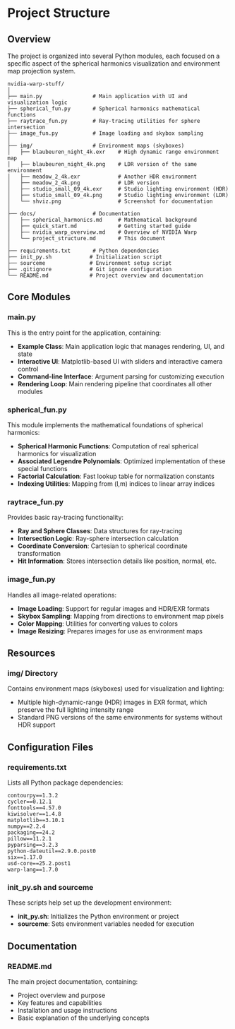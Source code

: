 # Project Structure

## Overview

The project is organized into several Python modules, each focused on a specific aspect of the spherical harmonics visualization and environment map projection system.

```
nvidia-warp-stuff/
│
├── main.py                # Main application with UI and visualization logic
├── spherical_fun.py       # Spherical harmonics mathematical functions
├── raytrace_fun.py        # Ray-tracing utilities for sphere intersection
├── image_fun.py           # Image loading and skybox sampling
│
├── img/                   # Environment maps (skyboxes)
│   ├── blaubeuren_night_4k.exr    # High dynamic range environment map
│   ├── blaubeuren_night_4k.png    # LDR version of the same environment
│   ├── meadow_2_4k.exr            # Another HDR environment
│   ├── meadow_2_4k.png            # LDR version
│   ├── studio_small_09_4k.exr     # Studio lighting environment (HDR)
│   ├── studio_small_09_4k.png     # Studio lighting environment (LDR)
│   └── shviz.png                  # Screenshot for documentation
│
├── docs/                  # Documentation
│   ├── spherical_harmonics.md     # Mathematical background
│   ├── quick_start.md             # Getting started guide
│   ├── nvidia_warp_overview.md    # Overview of NVIDIA Warp
│   └── project_structure.md       # This document
│
├── requirements.txt       # Python dependencies
├── init_py.sh            # Initialization script
├── sourceme              # Environment setup script
├── .gitignore            # Git ignore configuration
└── README.md             # Project overview and documentation
```

## Core Modules

### main.py

This is the entry point for the application, containing:

- **Example Class**: Main application logic that manages rendering, UI, and state
- **Interactive UI**: Matplotlib-based UI with sliders and interactive camera control
- **Command-line Interface**: Argument parsing for customizing execution
- **Rendering Loop**: Main rendering pipeline that coordinates all other modules

### spherical_fun.py

This module implements the mathematical foundations of spherical harmonics:

- **Spherical Harmonic Functions**: Computation of real spherical harmonics for visualization
- **Associated Legendre Polynomials**: Optimized implementation of these special functions
- **Factorial Calculation**: Fast lookup table for normalization constants
- **Indexing Utilities**: Mapping from (l,m) indices to linear array indices

### raytrace_fun.py

Provides basic ray-tracing functionality:

- **Ray and Sphere Classes**: Data structures for ray-tracing
- **Intersection Logic**: Ray-sphere intersection calculation
- **Coordinate Conversion**: Cartesian to spherical coordinate transformation
- **Hit Information**: Stores intersection details like position, normal, etc.

### image_fun.py

Handles all image-related operations:

- **Image Loading**: Support for regular images and HDR/EXR formats
- **Skybox Sampling**: Mapping from directions to environment map pixels
- **Color Mapping**: Utilities for converting values to colors
- **Image Resizing**: Prepares images for use as environment maps

## Resources

### img/ Directory

Contains environment maps (skyboxes) used for visualization and lighting:

- Multiple high-dynamic-range (HDR) images in EXR format, which preserve the full lighting intensity range
- Standard PNG versions of the same environments for systems without HDR support

## Configuration Files

### requirements.txt

Lists all Python package dependencies:

```
contourpy==1.3.2
cycler==0.12.1
fonttools==4.57.0
kiwisolver==1.4.8
matplotlib==3.10.1
numpy==2.2.4
packaging==24.2
pillow==11.2.1
pyparsing==3.2.3
python-dateutil==2.9.0.post0
six==1.17.0
usd-core==25.2.post1
warp-lang==1.7.0
```

### init_py.sh and sourceme

These scripts help set up the development environment:

- **init_py.sh**: Initializes the Python environment or project
- **sourceme**: Sets environment variables needed for execution

## Documentation

### README.md

The main project documentation, containing:

- Project overview and purpose
- Key features and capabilities
- Installation and usage instructions
- Basic explanation of the underlying concepts

